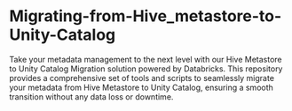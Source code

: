 # Migrating-from-Hive_metastore-to-Unity-Catalog
Take your metadata management to the next level with our Hive Metastore to Unity Catalog Migration solution powered by Databricks. This repository provides a comprehensive set of tools and scripts to seamlessly migrate your metadata from Hive Metastore to Unity Catalog, ensuring a smooth transition without any data loss or downtime.
